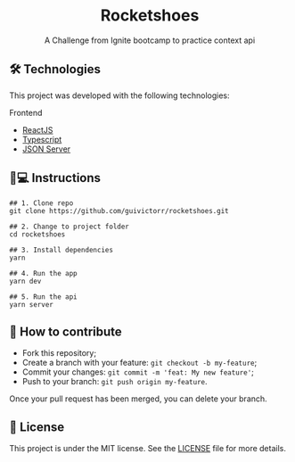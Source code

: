 <h1 align='center'>Rocketshoes</h1>
<p align='center'>A Challenge from Ignite bootcamp to practice context api</p>

## 🛠 Technologies

This project was developed with the following technologies:

Frontend
- [ReactJS](https://pt-br.reactjs.org)
- [Typescript](typescriptlang.org/)
- [JSON Server](https://www.npmjs.com/package/json-server)

## 📱💻 Instructions

```
## 1. Clone repo
git clone https://github.com/guivictorr/rocketshoes.git

## 2. Change to project folder
cd rocketshoes

## 3. Install dependencies
yarn

## 4. Run the app
yarn dev

## 5. Run the api
yarn server
```

## 🤔 How to contribute

- Fork this repository;
- Create a branch with your feature: `git checkout -b my-feature`;
- Commit your changes: `git commit -m 'feat: My new feature'`;
- Push to your branch: `git push origin my-feature`.

Once your pull request has been merged, you can delete your branch.

## 📝 License

This project is under the MIT license. See the [LICENSE](https://github.com/guivictorr/rocketshoes/blob/main/LICENSE) file for more details.
 
